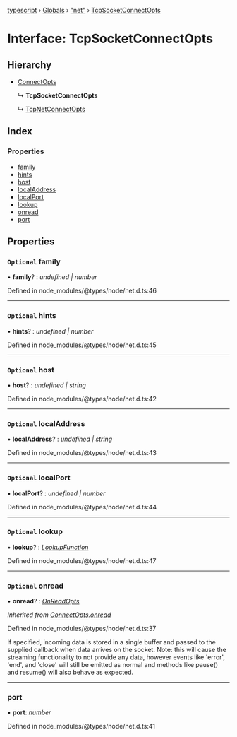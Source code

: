 [typescript](../README.md) › [Globals](../globals.md) › ["net"](../modules/_net_.md) › [TcpSocketConnectOpts](_net_.tcpsocketconnectopts.md)

# Interface: TcpSocketConnectOpts

## Hierarchy

* [ConnectOpts](_net_.connectopts.md)

  ↳ **TcpSocketConnectOpts**

  ↳ [TcpNetConnectOpts](_net_.tcpnetconnectopts.md)

## Index

### Properties

* [family](_net_.tcpsocketconnectopts.md#optional-family)
* [hints](_net_.tcpsocketconnectopts.md#optional-hints)
* [host](_net_.tcpsocketconnectopts.md#optional-host)
* [localAddress](_net_.tcpsocketconnectopts.md#optional-localaddress)
* [localPort](_net_.tcpsocketconnectopts.md#optional-localport)
* [lookup](_net_.tcpsocketconnectopts.md#optional-lookup)
* [onread](_net_.tcpsocketconnectopts.md#optional-onread)
* [port](_net_.tcpsocketconnectopts.md#port)

## Properties

### `Optional` family

• **family**? : *undefined | number*

Defined in node_modules/@types/node/net.d.ts:46

___

### `Optional` hints

• **hints**? : *undefined | number*

Defined in node_modules/@types/node/net.d.ts:45

___

### `Optional` host

• **host**? : *undefined | string*

Defined in node_modules/@types/node/net.d.ts:42

___

### `Optional` localAddress

• **localAddress**? : *undefined | string*

Defined in node_modules/@types/node/net.d.ts:43

___

### `Optional` localPort

• **localPort**? : *undefined | number*

Defined in node_modules/@types/node/net.d.ts:44

___

### `Optional` lookup

• **lookup**? : *[LookupFunction](../modules/_net_.md#lookupfunction)*

Defined in node_modules/@types/node/net.d.ts:47

___

### `Optional` onread

• **onread**? : *[OnReadOpts](_net_.onreadopts.md)*

*Inherited from [ConnectOpts](_net_.connectopts.md).[onread](_net_.connectopts.md#optional-onread)*

Defined in node_modules/@types/node/net.d.ts:37

If specified, incoming data is stored in a single buffer and passed to the supplied callback when data arrives on the socket.
Note: this will cause the streaming functionality to not provide any data, however events like 'error', 'end', and 'close' will
still be emitted as normal and methods like pause() and resume() will also behave as expected.

___

###  port

• **port**: *number*

Defined in node_modules/@types/node/net.d.ts:41
